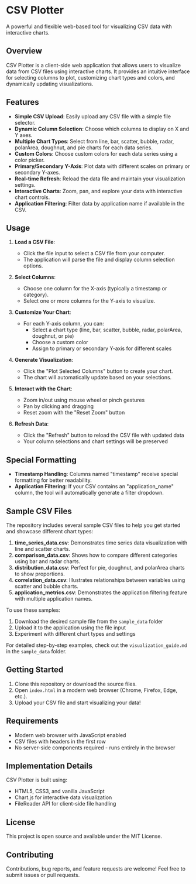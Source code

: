 # CSV Plotter

A powerful and flexible web-based tool for visualizing CSV data with interactive charts.

## Overview

CSV Plotter is a client-side web application that allows users to visualize data from CSV files using interactive charts. It provides an intuitive interface for selecting columns to plot, customizing chart types and colors, and dynamically updating visualizations.

## Features

- **Simple CSV Upload**: Easily upload any CSV file with a simple file selector.
- **Dynamic Column Selection**: Choose which columns to display on X and Y axes.
- **Multiple Chart Types**: Select from line, bar, scatter, bubble, radar, polarArea, doughnut, and pie charts for each data series.
- **Custom Colors**: Choose custom colors for each data series using a color picker.
- **Primary/Secondary Y-Axis**: Plot data with different scales on primary or secondary Y-axes.
- **Real-time Refresh**: Reload the data file and maintain your visualization settings.
- **Interactive Charts**: Zoom, pan, and explore your data with interactive chart controls.
- **Application Filtering**: Filter data by application name if available in the CSV.

## Usage

1. **Load a CSV File**:

   - Click the file input to select a CSV file from your computer.
   - The application will parse the file and display column selection options.

2. **Select Columns**:

   - Choose one column for the X-axis (typically a timestamp or category).
   - Select one or more columns for the Y-axis to visualize.

3. **Customize Your Chart**:

   - For each Y-axis column, you can:
     - Select a chart type (line, bar, scatter, bubble, radar, polarArea, doughnut, or pie)
     - Choose a custom color
     - Assign to primary or secondary Y-axis for different scales

4. **Generate Visualization**:

   - Click the "Plot Selected Columns" button to create your chart.
   - The chart will automatically update based on your selections.

5. **Interact with the Chart**:

   - Zoom in/out using mouse wheel or pinch gestures
   - Pan by clicking and dragging
   - Reset zoom with the "Reset Zoom" button

6. **Refresh Data**:
   - Click the "Refresh" button to reload the CSV file with updated data
   - Your column selections and chart settings will be preserved

## Special Formatting

- **Timestamp Handling**: Columns named "timestamp" receive special formatting for better readability.
- **Application Filtering**: If your CSV contains an "application_name" column, the tool will automatically generate a filter dropdown.

## Sample CSV Files

The repository includes several sample CSV files to help you get started and showcase different chart types:

1. **time_series_data.csv**: Demonstrates time series data visualization with line and scatter charts.
2. **comparison_data.csv**: Shows how to compare different categories using bar and radar charts.
3. **distribution_data.csv**: Perfect for pie, doughnut, and polarArea charts to show proportions.
4. **correlation_data.csv**: Illustrates relationships between variables using scatter and bubble charts.
5. **application_metrics.csv**: Demonstrates the application filtering feature with multiple application names.

To use these samples:

1. Download the desired sample file from the `sample_data` folder
2. Upload it to the application using the file input
3. Experiment with different chart types and settings

For detailed step-by-step examples, check out the `visualization_guide.md` in the `sample_data` folder.

## Getting Started

1. Clone this repository or download the source files.
2. Open `index.html` in a modern web browser (Chrome, Firefox, Edge, etc.).
3. Upload your CSV file and start visualizing your data!

## Requirements

- Modern web browser with JavaScript enabled
- CSV files with headers in the first row
- No server-side components required - runs entirely in the browser

## Implementation Details

CSV Plotter is built using:

- HTML5, CSS3, and vanilla JavaScript
- Chart.js for interactive data visualization
- FileReader API for client-side file handling

## License

This project is open source and available under the MIT License.

## Contributing

Contributions, bug reports, and feature requests are welcome! Feel free to submit issues or pull requests.

